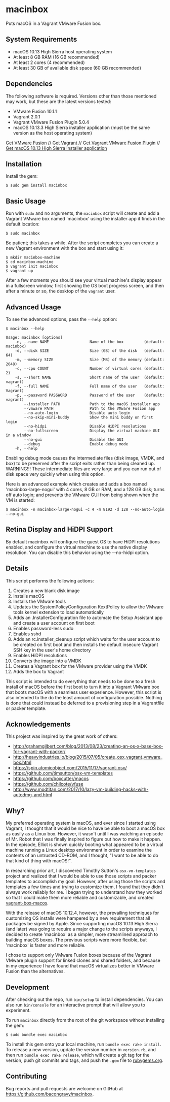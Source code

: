 # macinbox

Puts macOS in a Vagrant VMware Fusion box.

## System Requirements

* macOS 10.13 High Sierra host operating system
* At least 8 GB RAM (16 GB recommended)
* At least 2 cores (4 recommended)
* At least 30 GB of available disk space (60 GB recommended)

## Dependencies

The following software is required. Versions other than those mentioned may work, but these are the latest versions tested:

* VMware Fusion 10.1.1
* Vagrant 2.0.1
* Vagrant VMware Fusion Plugin 5.0.4
* macOS 10.13.3 High Sierra installer application (must be the same version as the host operating system)

[Get VMware Fusion](http://www.vmware.com/products/fusion.html)
//
[Get Vagrant](https://www.vagrantup.com/)
//
[Get Vagrant VMware Fusion Plugin](https://www.vagrantup.com/vmware/)
//
[Get macOS 10.13 High Sierra installer application](http://appstore.com/mac/macoshighsierra)

## Installation

Install the gem:

    $ sudo gem install macinbox

## Basic Usage

Run with `sudo` and no arguments, the `macinbox` script will create and add a Vagrant VMware box named 'macinbox' using the installer app it finds in the default location:

    $ sudo macinbox

Be patient; this takes a while. After the script completes you can create a new Vagrant environment with the box and start using it:

    $ mkdir macinbox-machine
    $ cd macinbox-machine
    $ vagrant init macinbox
    $ vagrant up

After a few moments you should see your virtual machine's display appear in a fullscreen window, first showing the OS boot progress screen, and then after a minute or so, the desktop of the `vagrant` user.

## Advanced Usage

To see the advanced options, pass the `--help` option:

```
$ macinbox --help

Usage: macinbox [options]
    -n, --name NAME                  Name of the box         (default: macinbox)
    -d, --disk SIZE                  Size (GB) of the disk   (default: 64)
    -m, --memory SIZE                Size (MB) of the memory (default: 2048)
    -c, --cpu COUNT                  Number of virtual cores (default: 2)
    -s, --short NAME                 Short name of the user  (default: vagrant)
    -f, --full NAME                  Full name of the user   (default: Vagrant)
    -p, --password PASSWORD          Password of the user    (default: vagrant)
        --installer PATH             Path to the macOS installer app
        --vmware PATH                Path to the VMware Fusion app
        --no-auto-login              Disable auto login
        --no-skip-mini-buddy         Show the mini buddy on first login
        --no-hidpi                   Disable HiDPI resolutions
        --no-fullscreen              Display the virtual machine GUI in a window
        --no-gui                     Disable the GUI
        --debug                      Enable debug mode
    -h, --help
```

Enabling debug mode causes the intermediate files (disk image, VMDK, and box) to be preserved after the script exits rather than being cleaned up. WARNING!!! These intermediate files are very large and you can run out of disk space very quickly when using this option.

Here is an advanced example which creates and adds a box named 'macinbox-large-nogui' with 4 cores, 8 GB or RAM, and a 128 GB disk; turns off auto login; and prevents the VMware GUI from being shown when the VM is started:

    $ macinbox -n macinbox-large-nogui -c 4 -m 8192 -d 128 --no-auto-login --no-gui

## Retina Display and HiDPI Support

By default macinbox will configure the guest OS to have HiDPI resolutions enabled, and configure the virtual machine to use the native display resolution.  You can disable this behavior using the --no-hidpi option.

## Details

This script performs the following actions:

1. Creates a new blank disk image
1. Installs macOS
1. Installs the VMware tools
1. Updates the SystemPolicyConfiguration KextPolicy to allow the VMware tools kernel extension to load automatically
1. Adds an .InstallerConfiguration file to automate the Setup Assistant app and create a user account on first boot
1. Enables password-less sudo
1. Enables sshd
1. Adds an rc.installer_cleanup script which waits for the user account to be created on first boot and then installs the default insecure Vagrant SSH key in the user's home directory
1. Enables HiDPI resolutions
1. Converts the image into a VMDK
1. Creates a Vagrant box for the VMware provider using the VMDK
1. Adds the box to Vagrant

This script is intended to do everything that needs to be done to a fresh install of macOS before the first boot to turn it into a Vagrant VMware box that boots macOS with a seamless user experience. However, this script is also intended to the do the least amount of configuration possible. Nothing is done that could instead be deferred to a provisioning step in a Vagrantfile or packer template.

## Acknowledgements

This project was inspired by the great work of others:

* http://grahamgilbert.com/blog/2013/08/23/creating-an-os-x-base-box-for-vagrant-with-packer/
* http://heavyindustries.io/blog/2015/07/05/create_osx_vagrant_vmware_box.html
* https://spin.atomicobject.com/2015/11/17/vagrant-osx/
* https://github.com/timsutton/osx-vm-templates
* https://github.com/boxcutter/macos
* https://github.com/chilcote/vfuse
* http://www.modtitan.com/2017/10/lazy-vm-building-hacks-with-autodmg-and.html

## Why?

My preferred operating system is macOS, and ever since I started using Vagrant, I thought that it would be nice to have be able to boot a macOS box as easily as a Linux box. However, it wasn't until I was watching an episode of Mr. Robot that I was finally inspired to figure out how to make it happen. In the episode, Elliot is shown quickly booting what appeared to be a virtual machine running a Linux desktop environment in order to examine the contents of an untrusted CD-ROM, and I thought, "I want to be able to do that kind of thing with macOS!".

In researching prior art, I discovered Timothy Sutton's `osx-vm-templates` project and realized that I would be able to use those scripts and packer templates to accomplish my goal. However, after using those the scripts and templates a few times and trying to customize them, I found that they didn't always work reliably for me. I began trying to understand how they worked so that I could make them more reliable and customizable, and created [vagrant-box-macos](https://github.com/bacongravy/vagrant-box-macos).

With the release of macOS 10.12.4, however, the prevailing techniques for customizing OS installs were hampered by a new requirement that all packages be signed by Apple. Since supporting macOS 10.13 High Sierra (and later) was going to require a major change to the scripts anyways, I decided to create 'macinbox' as a simpler, more streamlined approach to building macOS boxes. The previous scripts were more flexible, but 'macinbox' is faster and more reliable.

I chose to support only VMware Fusion boxes because of the Vagrant VMware plugin support for linked clones and shared folders, and because in my experience I have found that macOS virtualizes better in VMware Fusion than the alternatives.

## Development

After checking out the repo, run `bin/setup` to install dependencies. You can also run `bin/console` for an interactive prompt that will allow you to experiment.

To run `macinbox` directly from the root of the git workspace without installing the gem:

    $ sudo bundle exec macinbox

To install this gem onto your local machine, run `bundle exec rake install`. To release a new version, update the version number in `version.rb`, and then run `bundle exec rake release`, which will create a git tag for the version, push git commits and tags, and push the `.gem` file to [rubygems.org](https://rubygems.org).

## Contributing

Bug reports and pull requests are welcome on GitHub at https://github.com/bacongravy/macinbox.
